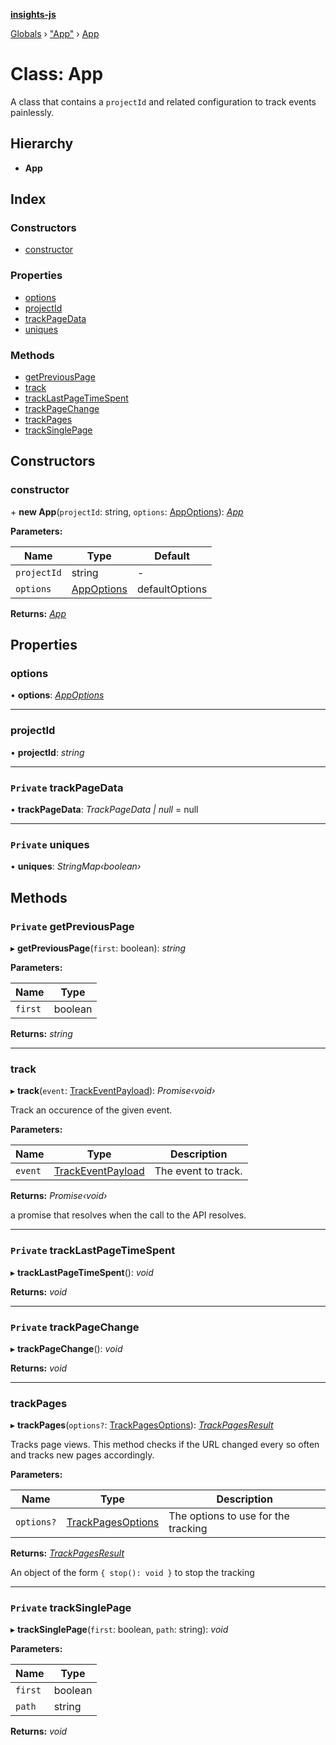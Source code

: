**[insights-js](../README.md)**

[Globals](../globals.md) › [&quot;App&quot;](../modules/_app_.md) › [App](_app_.app.md)

# Class: App

A class that contains a `projectId` and related configuration to track events painlessly.

## Hierarchy

* **App**

## Index

### Constructors

* [constructor](_app_.app.md#constructor)

### Properties

* [options](_app_.app.md#options)
* [projectId](_app_.app.md#projectid)
* [trackPageData](_app_.app.md#private-trackpagedata)
* [uniques](_app_.app.md#private-uniques)

### Methods

* [getPreviousPage](_app_.app.md#private-getpreviouspage)
* [track](_app_.app.md#track)
* [trackLastPageTimeSpent](_app_.app.md#private-tracklastpagetimespent)
* [trackPageChange](_app_.app.md#private-trackpagechange)
* [trackPages](_app_.app.md#trackpages)
* [trackSinglePage](_app_.app.md#private-tracksinglepage)

## Constructors

###  constructor

\+ **new App**(`projectId`: string, `options`: [AppOptions](../interfaces/_app_.appoptions.md)): *[App](_app_.app.md)*

**Parameters:**

Name | Type | Default |
------ | ------ | ------ |
`projectId` | string | - |
`options` | [AppOptions](../interfaces/_app_.appoptions.md) |  defaultOptions |

**Returns:** *[App](_app_.app.md)*

## Properties

###  options

• **options**: *[AppOptions](../interfaces/_app_.appoptions.md)*

___

###  projectId

• **projectId**: *string*

___

### `Private` trackPageData

• **trackPageData**: *TrackPageData | null* =  null

___

### `Private` uniques

• **uniques**: *StringMap‹boolean›*

## Methods

### `Private` getPreviousPage

▸ **getPreviousPage**(`first`: boolean): *string*

**Parameters:**

Name | Type |
------ | ------ |
`first` | boolean |

**Returns:** *string*

___

###  track

▸ **track**(`event`: [TrackEventPayload](../interfaces/_app_.trackeventpayload.md)): *Promise‹void›*

Track an occurence of the given event.

**Parameters:**

Name | Type | Description |
------ | ------ | ------ |
`event` | [TrackEventPayload](../interfaces/_app_.trackeventpayload.md) | The event to track.  |

**Returns:** *Promise‹void›*

a promise that resolves when the call to the API resolves.

___

### `Private` trackLastPageTimeSpent

▸ **trackLastPageTimeSpent**(): *void*

**Returns:** *void*

___

### `Private` trackPageChange

▸ **trackPageChange**(): *void*

**Returns:** *void*

___

###  trackPages

▸ **trackPages**(`options?`: [TrackPagesOptions](../interfaces/_app_.trackpagesoptions.md)): *[TrackPagesResult](../interfaces/_app_.trackpagesresult.md)*

Tracks page views. This method checks if the URL changed every so often and tracks new pages accordingly.

**Parameters:**

Name | Type | Description |
------ | ------ | ------ |
`options?` | [TrackPagesOptions](../interfaces/_app_.trackpagesoptions.md) | The options to use for the tracking  |

**Returns:** *[TrackPagesResult](../interfaces/_app_.trackpagesresult.md)*

An object of the form `{ stop(): void }` to stop the tracking

___

### `Private` trackSinglePage

▸ **trackSinglePage**(`first`: boolean, `path`: string): *void*

**Parameters:**

Name | Type |
------ | ------ |
`first` | boolean |
`path` | string |

**Returns:** *void*